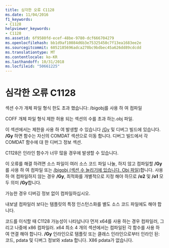 ```yaml
---
title: 심각한 오류 C1128
ms.date: 11/04/2016
f1_keywords:
- C1128
helpviewer_keywords:
- C1128
ms.assetid: 6f9580fd-ecef-48be-9780-dcf666704279
ms.openlocfilehash: bb1d9af10084d6b3e75325450c7f13ea1683ee2e
ms.sourcegitcommit: 6052185696adca270bc9bdbec45a626dd89cdcdd
ms.translationtype: MT
ms.contentlocale: ko-KR
ms.lasthandoff: 10/31/2018
ms.locfileid: "50661225"
---
```

# <a name="fatal-error-c1128"></a>심각한 오류 C1128

섹션 수가 개체 파일 형식 한도 초과 했습니다: /bigobj를 사용 하 여 컴파일

COFF 개체 파일 형식 제한 허용 되는 섹션의 수를 초과 하는.obj 파일.

이 섹션에서는 제한을 사용 하 여 발생할 수 있습니다 [/Gy](../../build/reference/gy-enable-function-level-linking.md) 및 디버그 빌드에 있습니다. **/Gy** 하면 함수는 자신의 COMDAT 섹션으로 이동 합니다. 디버그 빌드에서 각 COMDAT 함수에 대 한 디버그 정보 섹션.

C1128은 인라인 함수가 너무 많을 경우에 발생할 수 있습니다.

이 오류를 해결 하려면 소스 파일이 여러 소스 코드 파일 나눌, 하지 않고 컴파일할 **/Gy**를 사용 하 여 컴파일 또는 [/bigobj (섹션 수 늘리기에 있습니다. Obj 파일)](../../build/reference/bigobj-increase-number-of-sections-in-dot-obj-file.md)합니다.  사용 하 여 컴파일하지 않는 경우 **/Gy**, 최적화를 개별적으로 지정 해야 하므로 **/o2** 및 **/o1** 모두 의미 **/Gy**합니다.

가능한 경우 디버깅 정보 없이 컴파일하십시오.

내보낼 컴파일러 보다는 템플릿의 특정 인스턴스화를 별도 소스 코드 파일에도 해야 합니다.

코드를 이식할 때 C1128 가능성이 나타납니다 먼저 x64를 사용 하는 경우 컴파일러, 그리고 나중에 x86 컴파일러. x64 최소 4 개의 섹션에서는 컴파일된 각 함수를 사용 하 여 연결 해야 합니다. **/Gy** 인라인으로 템플릿 또는 클래스 인라인으로부터 인라인 된: 코드, pdata 및 디버그 정보와 xdata 합니다.  X86 pdata가 없습니다.